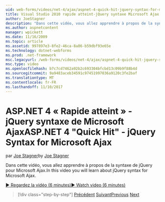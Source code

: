 ```yaml
---
uid: web-forms/videos/net-4/ajax/aspnet-4-quick-hit-jquery-syntax-for-microsoft-ajax
title: Visual Studio 2010 rapide atteint-jQuery syntaxe Microsoft Ajax | Documents Microsoft
author: JoeStagner
description: "Dans cette vidéo, vous allez apprendre à propos de la syntaxe de jQuery pour Microsoft Ajax."
ms.author: aspnetcontent
manager: wpickett
ms.date: 11/16/2009
ms.topic: article
ms.assetid: 997897e3-8fe2-46ca-8a86-b59dbf93e65e
ms.technology: dotnet-webforms
ms.prod: .net-framework
msc.legacyurl: /web-forms/videos/net-4/ajax/aspnet-4-quick-hit-jquery-syntax-for-microsoft-ajax
msc.type: video
ms.openlocfilehash: b7c7cd7462a92b2c693304bfcbd13c09b9f88b4d
ms.sourcegitcommit: 9a9483aceb34591c97451997036a9120c3fe2baf
ms.translationtype: MT
ms.contentlocale: fr-FR
ms.lasthandoff: 11/10/2017
---
```

<a name="aspnet-4-quick-hit---jquery-syntax-for-microsoft-ajax"></a><span data-ttu-id="c52f5-103">ASP.NET 4 « Rapide atteint » - jQuery syntaxe de Microsoft Ajax</span><span class="sxs-lookup"><span data-stu-id="c52f5-103">ASP.NET 4 "Quick Hit" - jQuery Syntax for Microsoft Ajax</span></span>
====================
<span data-ttu-id="c52f5-104">par [Joe Stagner](https://github.com/JoeStagner)</span><span class="sxs-lookup"><span data-stu-id="c52f5-104">by [Joe Stagner](https://github.com/JoeStagner)</span></span>

<span data-ttu-id="c52f5-105">Dans cette vidéo, vous allez apprendre à propos de la syntaxe de jQuery pour Microsoft Ajax.</span><span class="sxs-lookup"><span data-stu-id="c52f5-105">In this video you will learn about jQuery syntax for Microsoft Ajax.</span></span> 

[<span data-ttu-id="c52f5-106">&#9654; Regardez la vidéo (6 minutes)</span><span class="sxs-lookup"><span data-stu-id="c52f5-106">&#9654; Watch video (6 minutes)</span></span>](https://channel9.msdn.com/Blogs/ASP-NET-Site-Videos/aspnet-4-quick-hit-jquery-syntax-for-microsoft-ajax)

>[!div class="step-by-step"]
<span data-ttu-id="c52f5-107">[Précédent](aspnet-4-quick-hit-the-scriptloader.md)
[Suivant](aspnet-4-quick-hit-ajax-data-templates.md)</span><span class="sxs-lookup"><span data-stu-id="c52f5-107">[Previous](aspnet-4-quick-hit-the-scriptloader.md)
[Next](aspnet-4-quick-hit-ajax-data-templates.md)</span></span>
